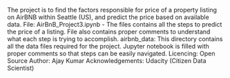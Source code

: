 The project is to find the factors responsible for price of a property listing on AirBNB within Seattle (US), and predict the price based on 
available data. 
File: AirBnB_Project3.ipynb - The files contains all the steps to predict the price of a listing. File also contains proper comments to 
understand what each step is trying to accomplish.
airbnb_data: This directory contains all the data files required for the project.
Jupyter notebook is filled with proper comments so that steps can be easily navigated.
Licencing: Open Source
Author: Ajay Kumar
Acknowledgements: Udacity (Citizen Data Scientist)
